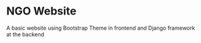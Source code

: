 # NGO Website 
A basic website using Bootstrap Theme in frontend and Django framework at the backend 
